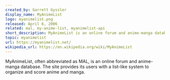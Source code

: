 ```yaml
---
created_by: Garrett Gyssler
display_name: MyAnimeList
logo: myanimelist.png
released: April 6, 2006
related: mal, my-anime-list, myanimelist-api
short_description: MyAnimeList is an online forum and anime-manga database.
topic: myanimelist
url: https://myanimelist.net/
wikipedia_url: https://en.wikipedia.org/wiki/MyAnimeList
---
```

MyAnimeList, often abbreviated as MAL, is an online forum and anime-manga database. The site provides its users with a list-like system to organize and score anime and manga.